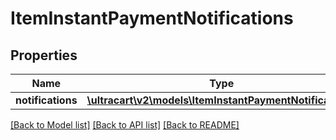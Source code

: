# ItemInstantPaymentNotifications

## Properties
Name | Type | Description | Notes
------------ | ------------- | ------------- | -------------
**notifications** | [**\ultracart\v2\models\ItemInstantPaymentNotification[]**](ItemInstantPaymentNotification.md) | Notifications | [optional] 

[[Back to Model list]](../README.md#documentation-for-models) [[Back to API list]](../README.md#documentation-for-api-endpoints) [[Back to README]](../README.md)


